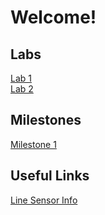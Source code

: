 # Welcome!

## Labs
[Lab 1](https://sk2282.github.io/ECE3400_Team8/lab1)  
[Lab 2](https://sk2282.github.io/ECE3400_Team8/lab2)

## Milestones
[Milestone 1](https://sk2282.github.io/ECE3400_Team8/milestone1)

## Useful Links
[Line Sensor Info](https://www.sparkfun.com/products/9453)
